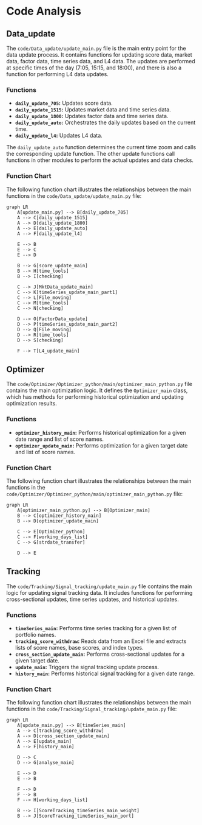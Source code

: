 # Code Analysis

## Data_update

The `code/Data_update/update_main.py` file is the main entry point for the data update process. It contains functions for updating score data, market data, factor data, time series data, and L4 data. The updates are performed at specific times of the day (7:05, 15:15, and 18:00), and there is also a function for performing L4 data updates.

### Functions

*   **`daily_update_705`:** Updates score data.
*   **`daily_update_1515`:** Updates market data and time series data.
*   **`daily_update_1800`:** Updates factor data and time series data.
*   **`daily_update_auto`:** Orchestrates the daily updates based on the current time.
*   **`daily_update_l4`:** Updates L4 data.

The `daily_update_auto` function determines the current time zoom and calls the corresponding update function. The other update functions call functions in other modules to perform the actual updates and data checks.

### Function Chart

The following function chart illustrates the relationships between the main functions in the `code/Data_update/update_main.py` file:

```mermaid
graph LR
    A[update_main.py] --> B[daily_update_705]
    A --> C[daily_update_1515]
    A --> D[daily_update_1800]
    A --> E[daily_update_auto]
    A --> F[daily_update_l4]

    E --> B
    E --> C
    E --> D

    B --> G[score_update_main]
    B --> H[time_tools]
    B --> I[checking]

    C --> J[MktData_update_main]
    C --> K[timeSeries_update_main_part1]
    C --> L[File_moving]
    C --> M[time_tools]
    C --> N[checking]

    D --> O[FactorData_update]
    D --> P[timeSeries_update_main_part2]
    D --> Q[File_moving]
    D --> R[time_tools]
    D --> S[checking]

    F --> T[L4_update_main]
```

## Optimizer

The `code/Optimizer/Optimizer_python/main/optimizer_main_python.py` file contains the main optimization logic. It defines the `Optimizer_main` class, which has methods for performing historical optimization and updating optimization results.

### Functions

*   **`optimizer_history_main`:** Performs historical optimization for a given date range and list of score names.
*   **`optimizer_update_main`:** Performs optimization for a given target date and list of score names.

### Function Chart

The following function chart illustrates the relationships between the main functions in the `code/Optimizer/Optimizer_python/main/optimizer_main_python.py` file:

```mermaid
graph LR
    A[optimizer_main_python.py] --> B[Optimizer_main]
    B --> C[optimizer_history_main]
    B --> D[optimizer_update_main]

    C --> E[Optimizer_python]
    C --> F[working_days_list]
    C --> G[strdate_transfer]

    D --> E
```

## Tracking

The `code/Tracking/Signal_tracking/update_main.py` file contains the main logic for updating signal tracking data. It includes functions for performing cross-sectional updates, time series updates, and historical updates.

### Functions

*   **`timeSeries_main`:** Performs time series tracking for a given list of portfolio names.
*   **`tracking_score_withdraw`:** Reads data from an Excel file and extracts lists of score names, base scores, and index types.
*   **`cross_section_update_main`:** Performs cross-sectional updates for a given target date.
*   **`update_main`:** Triggers the signal tracking update process.
*   **`history_main`:** Performs historical signal tracking for a given date range.

### Function Chart

The following function chart illustrates the relationships between the main functions in the `code/Tracking/Signal_tracking/update_main.py` file:

```mermaid
graph LR
    A[update_main.py] --> B[timeSeries_main]
    A --> C[tracking_score_withdraw]
    A --> D[cross_section_update_main]
    A --> E[update_main]
    A --> F[history_main]

    D --> C
    D --> G[analyse_main]

    E --> D
    E --> B

    F --> D
    F --> B
    F --> H[working_days_list]

    B --> I[ScoreTracking_timeSeries_main_weight]
    B --> J[ScoreTracking_timeSeries_main_port]